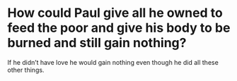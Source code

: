 # How could Paul give all he owned to feed the poor and give his body to be burned and still gain nothing?

If he didn’t have love he would gain nothing even though he did all these other things.
